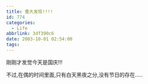 ```yaml
---
title: 重大发现!!!!
id: 774
categories:
  - Life
abbrlink: 3df390c6
date: 2003-10-01 02:54:00
tags:
---
```


刚刚才发觉今天是国庆!!!

不过,在偶的时间里面,只有白天黑夜之分,没有节日的存在.....
